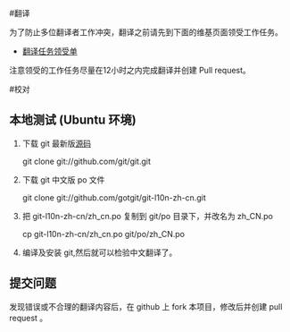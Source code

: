 #翻译

为了防止多位翻译者工作冲突，翻译之前请先到下面的维基页面领受工作任务。

- [翻译任务领受单](https://github.com/gotgit/git-l10n-zh-cn/wiki/TaskList)

注意领受的工作任务尽量在12小时之内完成翻译并创建 Pull request。

#校对

## 本地测试 (Ubuntu 环境)

1. 下载 git 最新版[源码](https://github.com/git/git)

	git clone git://github.com/git/git.git

2. 下载 git 中文版 po 文件

	git clone git://github.com/gotgit/git-l10n-zh-cn.git
	
3. 把 git-l10n-zh-cn/zh_cn.po 复制到 git/po 目录下，并改名为 zh_CN.po

	cp git-l10n-zh-cn/zh_cn.po git/po/zh_CN.po

4. 编译及安装 git,然后就可以检验中文翻译了。

## 提交问题

发现错误或不合理的翻译内容后，在 github 上 fork 本项目，修改后并创建 pull request 。
